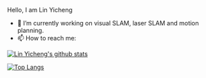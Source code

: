 Hello, I am Lin Yicheng

- 🔭 I’m currently working on visual SLAM, laser SLAM and motion planning.
- 📫 How to reach me: 

[![Lin Yicheng's github stats](https://github-readme-stats.vercel.app/api?username=linyicheng1&show_icons=true&include_all_commits=true)](https://github.com/linyicheng1)

[![Top Langs](https://github-readme-stats.vercel.app/api/top-langs/?username=linyicheng1&layout=compact)](https://github.com/linyicheng1/github-readme-stats)

<!--
**linyicheng1/linyicheng1** is a ✨ _special_ ✨ repository because its `README.md` (this file) appears on your GitHub profile.



Here are some ideas to get you started:

- 🔭 I’m currently working on ...
- 🌱 I’m currently learning ...
- 👯 I’m looking to collaborate on ...
- 🤔 I’m looking for help with ...
- 💬 Ask me about ...
- 📫 How to reach me: ...
- 😄 Pronouns: ...
- ⚡ Fun fact: ...
-->
